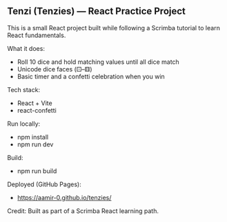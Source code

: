 ## Tenzi (Tenzies) — React Practice Project

This is a small React project built while following a Scrimba tutorial to learn React fundamentals.

What it does:
- Roll 10 dice and hold matching values until all dice match
- Unicode dice faces (⚀–⚅)
- Basic timer and a confetti celebration when you win

Tech stack:
- React + Vite
- react-confetti

Run locally:
- npm install
- npm run dev

Build:
- npm run build

Deployed (GitHub Pages):
- https://aamir-0.github.io/tenzies/

Credit: Built as part of a Scrimba React learning path.

